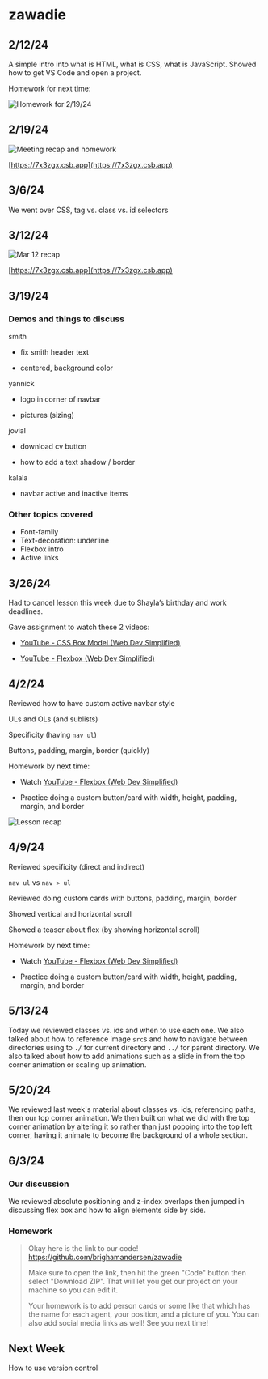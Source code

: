 # zawadie

## 2/12/24

A simple intro into what is HTML, what is CSS, what is JavaScript. Showed how to get VS Code and open a project.

Homework for next time:

![Homework for 2/19/24](assets/image.png)

## 2/19/24

![Meeting recap and homework](assets/image-1.png)

[https://7x3zgx.csb.app](https://7x3zgx.csb.app)

## 3/6/24

We went over CSS, tag vs. class vs. id selectors

## 3/12/24

![Mar 12 recap](assets/image-2.png)

[https://7x3zgx.csb.app](https://7x3zgx.csb.app)

## 3/19/24

### Demos and things to discuss

smith

- fix smith header text

- centered, background color

yannick

- logo in corner of navbar

- pictures (sizing)

jovial

- download cv button

- how to add a text shadow / border

kalala

- navbar active and inactive items

### Other topics covered

- Font-family
- Text-decoration: underline
- Flexbox intro
- Active links

## 3/26/24

Had to cancel lesson this week due to Shayla’s birthday and work deadlines.

Gave assignment to watch these 2 videos:

- [YouTube - CSS Box Model (Web Dev Simplified)](https://www.youtube.com/watch?v=rIO5326FgPE)

- [YouTube - Flexbox (Web Dev Simplified)](https://youtu.be/fYq5PXgSsbE?si=xaCp5oczWInzniZD)

## 4/2/24

Reviewed how to have custom active navbar style

ULs and OLs (and sublists)

Specificity (having `nav ul`)

Buttons, padding, margin, border (quickly)

Homework by next time:

- Watch [YouTube - Flexbox (Web Dev Simplified)](https://youtu.be/fYq5PXgSsbE?si=xaCp5oczWInzniZD)

- Practice doing a custom button/card with width, height, padding, margin, and border

![Lesson recap](assets/image-3.png)

## 4/9/24

Reviewed specificity (direct and indirect)

`nav ul` vs `nav > ul`

Reviewed doing custom cards with buttons, padding, margin, border

Showed vertical and horizontal scroll

Showed a teaser about flex (by showing horizontal scroll)

Homework by next time:

- Watch [YouTube - Flexbox (Web Dev Simplified)](https://youtu.be/fYq5PXgSsbE?si=xaCp5oczWInzniZD)

- Practice doing a custom button/card with width, height, padding, margin, and border

## 5/13/24

Today we reviewed classes vs. ids and when to use each one. We also talked about how to reference image `src`s and how to navigate between directories using to `./` for current directory and `../` for parent directory. We also talked about how to add animations such as a slide in from the top corner animation or scaling up animation.

## 5/20/24

We reviewed last week's material about classes vs. ids, referencing paths, then our top corner animation. We then built on what we did with the top corner animation by altering it so rather than just popping into the top left corner, having it animate to become the background of a whole section.

## 6/3/24

### Our discussion

We reviewed absolute positioning and z-index overlaps then jumped in discussing flex box and how to align elements side by side.

### Homework

> Okay here is the link to our code! https://github.com/brighamandersen/zawadie
>
> Make sure to open the link, then hit the green "Code" button then select "Download ZIP". That will let you get our project on your machine so you can edit it.
>
> Your homework is to add person cards or some like that which has the name for each agent, your position, and a picture of you. You can also add social media links as well! See you next time!

## Next Week

How to use version control
